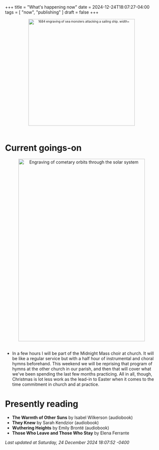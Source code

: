 +++
title = "What's happening now"
date = 2024-12-24T18:07:27-04:00
tags = [
    "now",
    "publishing"
]
draft = false
+++
<div align="center" style="font-size:x-small"><img src="https://milkfish08.s3.amazonaws.com/photo/blog/abovethefold/1684-untitled-engraving-of-sea-monsters-attacking-a-sailing-vessel-49fa31.jpg" alt="1684 engraving of sea monsters attacking a sailing ship. width="512" height="351" title="Sea monsters attacking a sailing ship" /></div><br clear="all" />

# Current goings-on

<div align="center"><img src="https://milkfish08.s3.amazonaws.com/photo/blog/comets.jpeg" height=600 width=417 alt="Engraving of cometary orbits through the solar system" title="Comets" /></div><br clear="all" />

* In a few hours I will be part of the Midnight Mass choir at church.
It will be like a regular service but with a half hour of instrumental and choral hymns beforehand.
This weekend we will be reprising that program of hymns at the other church in our parish, and then that will cover what we've been spending the last few months practicing.
All in all, though, Christmas is lot less work as the lead-in to Easter when it comes to the time commitment in church and at practice.

# Presently reading

* __The Warmth of Other Suns__ by Isabel Wilkerson (audiobook)
* __They Knew__ by Sarah Kendzior (audiobook)
* __Wuthering Heights__ by Emily Bront&euml; (audiobook)
* __Those Who Leave and Those Who Stay__ by Elena Ferrante

*Last updated at Saturday, 24 December 2024 18:07:52 -0400*
